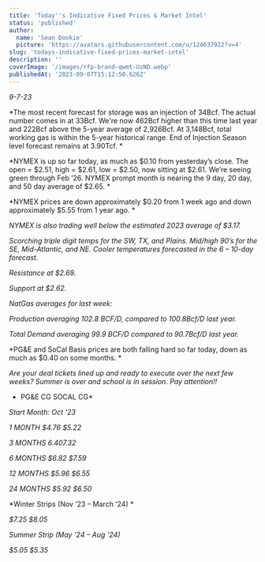 ```yaml
---
title: 'Today''s Indicative Fixed Prices & Market Intel'
status: 'published'
author:
  name: 'Sean Dookie'
  picture: 'https://avatars.githubusercontent.com/u/124637922?v=4'
slug: 'todays-indicative-fixed-prices-market-intel'
description: ''
coverImage: '/images/rfp-brand-qwmt-UzND.webp'
publishedAt: '2023-09-07T15:12:50.626Z'
---
```


*9-7-23*

*The most recent forecast for storage was an injection of 34Bcf. The actual number comes in at 33Bcf. We're now 462Bcf higher than this time last year and 222Bcf above the 5-year average of 2,926Bcf. At 3,148Bcf, total working gas is within the 5-year historical range. End of Injection Season level forecast remains at 3.90Tcf. *

*NYMEX is up so far today, as much as $0.10 from yesterday’s close. The open = $2.51, high = $2.61, low = $2.50, now sitting at $2.61. We’re seeing green through Feb ’26. NYMEX prompt month is nearing the 9 day, 20 day, and 50 day average of $2.65. *

*NYMEX prices are down approximately $0.20 from 1 week ago and down approximately $5.55 from 1 year ago. *

*NYMEX is also trading well below the estimated 2023 average of $3.17.*

*Scorching triple digit temps for the SW, TX, and Plains. Mid/high 90’s for the SE, Mid-Atlantic, and NE. Cooler temperatures forecasted in the 6 – 10-day forecast.*

*Resistance at $2.69.*

*Support at $2.62.*

*NatGas averages for last week:*

*Production averaging 102.8 BCF/D, compared to 100.8Bcf/D last year.*

*Total Demand averaging 99.9 BCF/D compared to 90.7Bcf/D last year.*

*PG&E and SoCal Basis prices are both falling hard so far today, down as much as $0.40 on some months. *

*Are your deal tickets lined up and ready to execute over the next few weeks? Summer is over and school is in session. Pay attention!!*

- PG&E CG SOCAL CG\*

<!-- -->

*Start Month: Oct ‘23*

*1 MONTH $4.76 $5.22*

*3 MONTHS $6.40 $7.32*

*6 MONTHS $6.82 $7.59*

*12 MONTHS $5.96 $6.55*

*24 MONTHS $5.92 $6.50*

*Winter Strips (Nov ’23 – March ‘24) *

*$7.25 $8.05*

*Summer Strip (May ’24 – Aug ‘24)*

*$5.05 $5.35*


